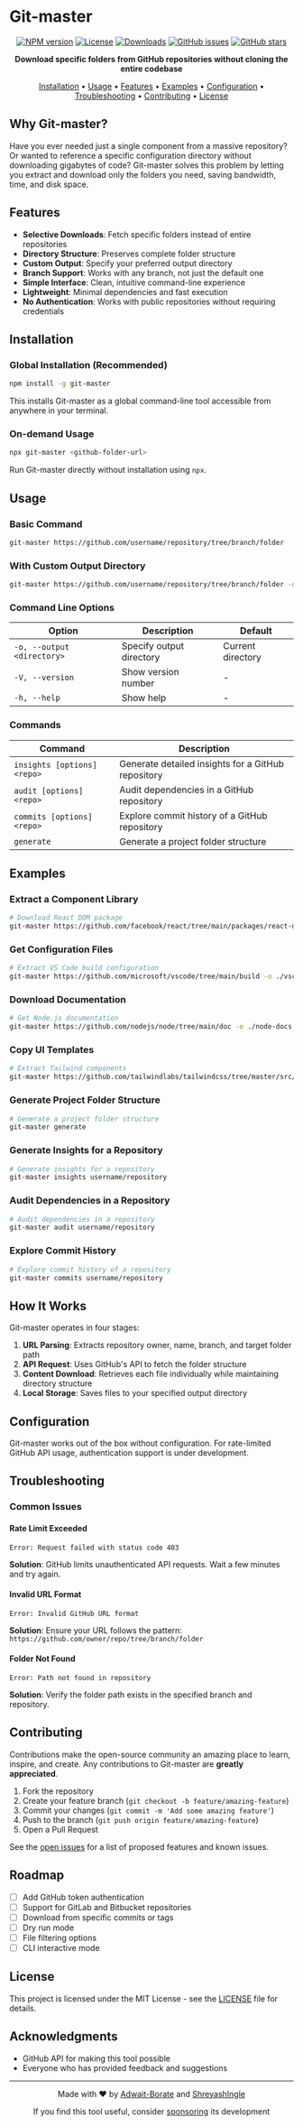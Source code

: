 # Git-master

<div align="center">

[![NPM version](https://img.shields.io/npm/v/git-master.svg)](https://www.npmjs.com/package/git-master)
[![License](https://img.shields.io/npm/l/git-master.svg)](https://github.com/Adwait-Borate/git-master/blob/main/LICENSE)
[![Downloads](https://img.shields.io/npm/dm/git-master.svg)](https://www.npmjs.com/package/git-master)
[![GitHub issues](https://img.shields.io/github/issues/Adwait-Borate/git-master.svg)](https://github.com/Adwait-Borate/git-master/issues)
[![GitHub stars](https://img.shields.io/github/stars/Adwait-Borate/git-master.svg)](https://github.com/Adwait-Borate/git-master/stargazers)

**Download specific folders from GitHub repositories without cloning the entire codebase**

[Installation](#installation) •
[Usage](#usage) •
[Features](#features) •
[Examples](#examples) •
[Configuration](#configuration) •
[Troubleshooting](#troubleshooting) •
[Contributing](#contributing) •
[License](#license)

</div>

## Why Git-master?

Have you ever needed just a single component from a massive repository? Or wanted to reference a specific configuration directory without downloading gigabytes of code? Git-master solves this problem by letting you extract and download only the folders you need, saving bandwidth, time, and disk space.

## Features

- **Selective Downloads**: Fetch specific folders instead of entire repositories
- **Directory Structure**: Preserves complete folder structure
- **Custom Output**: Specify your preferred output directory
- **Branch Support**: Works with any branch, not just the default one
- **Simple Interface**: Clean, intuitive command-line experience
- **Lightweight**: Minimal dependencies and fast execution
- **No Authentication**: Works with public repositories without requiring credentials

## Installation

### Global Installation (Recommended)

```bash
npm install -g git-master
```

This installs Git-master as a global command-line tool accessible from anywhere in your terminal.

### On-demand Usage

```bash
npx git-master <github-folder-url>
```

Run Git-master directly without installation using `npx`.

## Usage

### Basic Command

```bash
git-master https://github.com/username/repository/tree/branch/folder
```

### With Custom Output Directory

```bash
git-master https://github.com/username/repository/tree/branch/folder -o ./my-output-folder
```

### Command Line Options

| Option                     | Description              | Default           |
| -------------------------- | ------------------------ | ----------------- |
| `-o, --output <directory>` | Specify output directory | Current directory |
| `-V, --version`            | Show version number      | -                 |
| `-h, --help`               | Show help                | -                 |

### Commands

| Command                    | Description                                      |
| -------------------------- | ------------------------------------------------ |
| `insights [options] <repo>`| Generate detailed insights for a GitHub repository |
| `audit [options] <repo>`   | Audit dependencies in a GitHub repository        |
| `commits [options] <repo>` | Explore commit history of a GitHub repository    |
| `generate`                 | Generate a project folder structure              |

## Examples

### Extract a Component Library

```bash
# Download React DOM package
git-master https://github.com/facebook/react/tree/main/packages/react-dom
```

### Get Configuration Files

```bash
# Extract VS Code build configuration
git-master https://github.com/microsoft/vscode/tree/main/build -o ./vscode-build-config
```

### Download Documentation

```bash
# Get Node.js documentation
git-master https://github.com/nodejs/node/tree/main/doc -o ./node-docs
```

### Copy UI Templates

```bash
# Extract Tailwind components
git-master https://github.com/tailwindlabs/tailwindcss/tree/master/src/components -o ./tailwind-components
```

### Generate Project Folder Structure

```bash
# Generate a project folder structure
git-master generate
```

### Generate Insights for a Repository

```bash
# Generate insights for a repository
git-master insights username/repository
```

### Audit Dependencies in a Repository

```bash
# Audit dependencies in a repository
git-master audit username/repository
```

### Explore Commit History

```bash
# Explore commit history of a repository
git-master commits username/repository
```

## How It Works

Git-master operates in four stages:

1. **URL Parsing**: Extracts repository owner, name, branch, and target folder path
2. **API Request**: Uses GitHub's API to fetch the folder structure
3. **Content Download**: Retrieves each file individually while maintaining directory structure
4. **Local Storage**: Saves files to your specified output directory

## Configuration

Git-master works out of the box without configuration. For rate-limited GitHub API usage, authentication support is under development.

## Troubleshooting

### Common Issues

#### Rate Limit Exceeded

```
Error: Request failed with status code 403
```

**Solution**: GitHub limits unauthenticated API requests. Wait a few minutes and try again.

#### Invalid URL Format

```
Error: Invalid GitHub URL format
```

**Solution**: Ensure your URL follows the pattern: `https://github.com/owner/repo/tree/branch/folder`

#### Folder Not Found

```
Error: Path not found in repository
```

**Solution**: Verify the folder path exists in the specified branch and repository.

## Contributing

Contributions make the open-source community an amazing place to learn, inspire, and create. Any contributions to Git-master are **greatly appreciated**.

1. Fork the repository
2. Create your feature branch (`git checkout -b feature/amazing-feature`)
3. Commit your changes (`git commit -m 'Add some amazing feature'`)
4. Push to the branch (`git push origin feature/amazing-feature`)
5. Open a Pull Request

See the [open issues](https://github.com/Adwait-Borate/git-master/issues) for a list of proposed features and known issues.

## Roadmap

- [ ] Add GitHub token authentication
- [ ] Support for GitLab and Bitbucket repositories
- [ ] Download from specific commits or tags
- [ ] Dry run mode
- [ ] File filtering options
- [ ] CLI interactive mode

## License

This project is licensed under the MIT License - see the [LICENSE](LICENSE) file for details.

## Acknowledgments

- GitHub API for making this tool possible
- Everyone who has provided feedback and suggestions

---

<div align="center">
<p>Made with ❤️ by <a href="https://github.com/Adwait-Borate">Adwait-Borate</a> and <a href="https://github.com/ShreyashIngle">ShreyashIngle</a></p>
<p>If you find this tool useful, consider <a href="https://github.com/sponsors/Adwait-Borate">sponsoring</a> its development</p>
</div>
